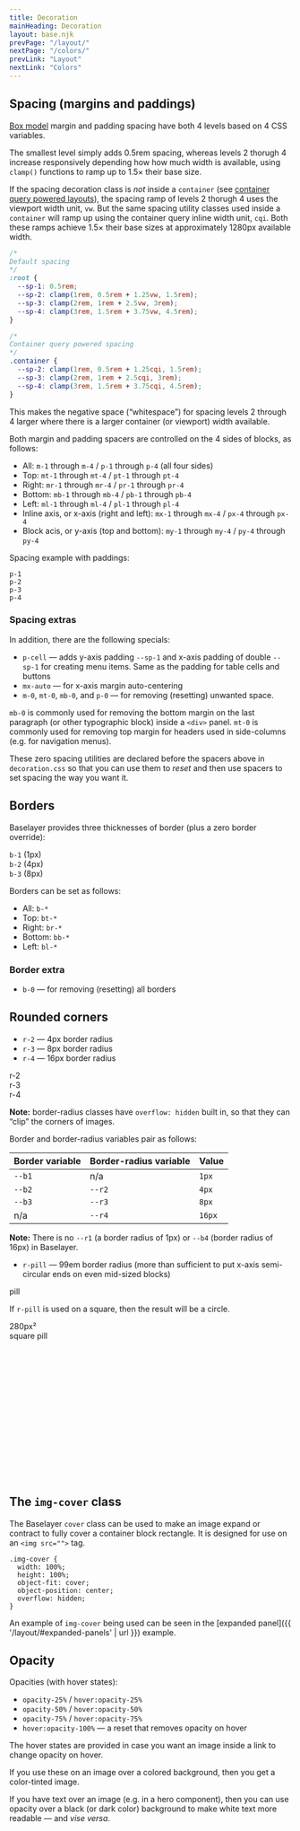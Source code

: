 ```yaml
---
title: Decoration
mainHeading: Decoration
layout: base.njk
prevPage: "/layout/"
nextPage: "/colors/"
prevLink: "Layout"
nextLink: "Colors"
---
```


## Spacing (margins and paddings)

[Box model](https://developer.mozilla.org/en-US/docs/Web/CSS/CSS_Box_Model/Introduction_to_the_CSS_box_model) margin and padding spacing have both 4 levels based on 4 CSS variables. 

The smallest level simply adds 0.5rem spacing, whereas levels 2 thorugh 4 increase responsively depending how how much width is available, using `clamp()` functions to ramp up to 1.5× their base size.

If the spacing decoration class is _not_ inside a `container` (see [container query powered layouts](/baselayer-3/layout/#container-query-powered-layouts)), the spacing ramp of levels 2 thorugh 4 uses the viewport width unit, `vw`. But the same spacing utility classes used inside a `container` will ramp up using the container query inline width unit, `cqi`. Both these ramps achieve 1.5× their base sizes at approximately 1280px available width.

```css
/*
Default spacing
*/
:root {
  --sp-1: 0.5rem;
  --sp-2: clamp(1rem, 0.5rem + 1.25vw, 1.5rem);
  --sp-3: clamp(2rem, 1rem + 2.5vw, 3rem);
  --sp-4: clamp(3rem, 1.5rem + 3.75vw, 4.5rem);
}

/*
Container query powered spacing
*/
.container {
  --sp-2: clamp(1rem, 0.5rem + 1.25cqi, 1.5rem);
  --sp-3: clamp(2rem, 1rem + 2.5cqi, 3rem);
  --sp-4: clamp(3rem, 1.5rem + 3.75cqi, 4.5rem);
}
```

This makes the negative space (“whitespace”) for spacing levels 2 through 4 larger where there is a larger container (or viewport) width available.

Both margin and padding spacers are controlled on the 4 sides of blocks, as follows:

* All: `m-1` through `m-4` / `p-1` through `p-4` (all four sides)
* Top: `mt-1` through `mt-4` / `pt-1` through `pt-4`
* Right: `mr-1` through `mr-4` / `pr-1` through `pr-4`
* Bottom: `mb-1` through `mb-4` / `pb-1` through `pb-4`
* Left: `ml-1` through `ml-4` / `pl-1` through `pl-4`
* Inline axis, or x-axis (right and left): `mx-1` through `mx-4` / `px-4` through `px-4`
* Block acis, or y-axis (top and bottom): `my-1` through `my-4` / `py-4` through `py-4`

Spacing example with paddings:

<div class="mb-2 b-1 p-1"><code>p-1</code></div>

<div class="mb-2 b-1 p-2"><code>p-2</code></div>

<div class="mb-2 b-1 p-3"><code>p-3</code></div>

<div class="mt-1 mb-2 b-1 p-4"><code>p-4</code></div>

### Spacing extras

In addition, there are the following specials:

* `p-cell` — adds y-axis padding `--sp-1` and x-axis padding of double `--sp-1` for creating menu items. Same as the padding for table cells and buttons
* `mx-auto` — for x-axis margin auto-centering
* `m-0`, `mt-0`, `mb-0`, and `p-0` — for removing (resetting) unwanted space.

`mb-0` is commonly used for removing the bottom margin on the last paragraph (or other typographic block) inside a `<div>` panel. `mt-0` is commonly used for removing top margin for headers used in side-columns (e.g. for navigation menus).

These zero spacing utilities are declared before the spacers above in `decoration.css` so that you can use them to _reset_ and then use spacers to set spacing the way you want it.

## Borders

Baselayer provides three thicknesses of border (plus a zero border override):

<div class="mb-2 b-1 p-1"><code>b-1</code> (1px)</div>

<div class="mb-2 b-2 p-1"><code>b-2</code> (4px)</div>

<div class="mb-2 b-3 p-1"><code>b-3</code> (8px)</div>

Borders can be set as follows:

* All: `b-*`
* Top: `bt-*`
* Right: `br-*`
* Bottom: `bb-*`
* Left: `bl-*`

### Border extra

* `b-0` — for removing (resetting) all borders

## Rounded corners

* `r-2` — 4px border radius
* `r-3` — 8px border radius
* `r-4` — 16px border radius

<div class="mt-2 mb-3 grid equal-3-cols gap-2">
  <div class="b-1 r-2 p-1">r-2</div>
  <div class="b-1 r-3 p-1">r-3</div>
  <div class="b-1 r-4 p-1">r-4</div>
</div>

**Note:** border-radius classes have `overflow: hidden` built in, so that they can “clip” the corners of images.

Border and border-radius variables pair as follows:

<table class="table t-center">
  <thead>
    <tr>
      <th>Border variable</th>
      <th>Border-radius variable</th>
      <th>Value</th>
    </tr>
  </thead>
  <tbody>
    <tr>
      <td><code>--b1</code></td>
      <td>n/a</td>
      <td><code>1px</code></td>
    </tr>
    <tr>
      <td><code>--b2</code></td>
      <td><code>--r2</code></td>
      <td><code>4px</code></td>
    </tr>
    <tr>
      <td><code>--b3</code></td>
      <td><code>--r3</code></td>
      <td><code>8px</code></td>
    </tr>
    <tr>
      <td>n/a</td>
      <td><code>--r4</code></td>
      <td><code>16px</code></td>
    </tr>
  </tbody>
</table>

**Note:** There is no `--r1` (a border radius of 1px) or `--b4` (border radius of 16px) in Baselayer.

* `r-pill` — 99em border radius (more than sufficient to put x-axis semi-circular ends on even mid-sized blocks)

<div class="mt-2 mb-3 b-1 r-pill p-3">pill</div>

If `r-pill` is used on a square, then the result will be a circle.

<div class="mt-2 mb-3 b-1 r-pill flex flex-center flex-middle t-center" style="width: 280px; height: 280px;">280px²<br>square pill</div>

## The `img-cover` class

The Baselayer `cover` class can be used to make an image expand or contract to fully cover a container block rectangle. It is designed for use on an `<img src="">` tag.

```
.img-cover {
  width: 100%;
  height: 100%;
  object-fit: cover;
  object-position: center;
  overflow: hidden;
}
```

An example of `img-cover` being used can be seen in the [expanded panel]({{ '/layout/#expanded-panels' | url }}) example.

## Opacity

Opacities (with hover states):

* `opacity-25%` / `hover:opacity-25%`
* `opacity-50%` / `hover:opacity-50%`
* `opacity-75%` / `hover:opacity-75%`
*  `hover:opacity-100%` — a reset that removes opacity on hover

The hover states are provided in case you want an image inside a link to change opacity on hover.

If you use these on an image over a colored background, then you get a color-tinted image.

If you have text over an image (e.g. in a hero component), then you can use opacity over a black (or dark color) background to make white text more readable — and _vise versa_.